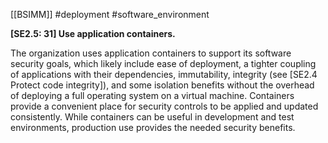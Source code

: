 [[BSIMM]] #deployment #software_environment

**[SE2.5: 31] Use application containers.**


The organization uses application containers to support its software security goals, which likely include ease of deployment, a tighter coupling of applications with their dependencies, immutability, integrity (see [SE2.4 Protect code integrity]), and some isolation benefits without the overhead of deploying a full operating system on a virtual machine. Containers provide a convenient place for security controls to be applied and updated consistently. While containers can be useful in development and test environments, production use provides the needed security benefits.
